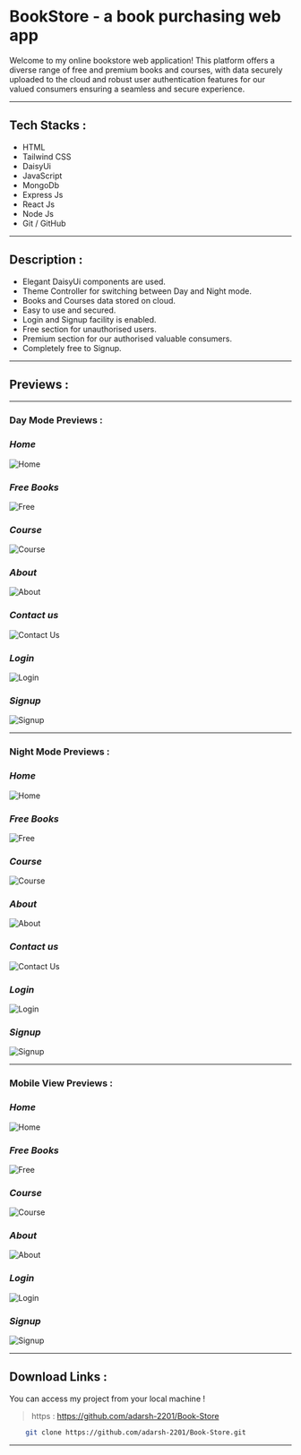 # **BookStore - a book purchasing web app**

Welcome to my online bookstore web application! This platform offers a diverse range of free and premium books and courses, with data securely uploaded to the cloud and robust user authentication features for our valued consumers ensuring a seamless and secure experience.
___

## **Tech Stacks :** 
* HTML
* Tailwind CSS
* DaisyUi
* JavaScript
* MongoDb
* Express Js
* React Js
* Node Js
* Git / GitHub
___

## **Description :** 
* Elegant DaisyUi components are used.
* Theme Controller for switching between Day and Night mode.
* Books and Courses data stored on cloud.
* Easy to use and secured.
* Login and Signup facility is enabled.
* Free section  for unauthorised users.
* Premium section  for our authorised valuable consumers.
* Completely free to Signup.
___

## **Previews :**  
___

### **Day Mode Previews :**
### *Home*
![Home](./Previews/Home-d.jpg)
### *Free Books*
![Free](./Previews/Free-d.jpg)
### *Course*
![Course](./Previews/Course-d.jpg)
### *About*
![About](./Previews/About-d.jpg)
### *Contact us*
![Contact Us](./Previews/Contact-d.jpg)
### *Login*
![Login](./Previews/Login-d.jpg)
### *Signup*
![Signup](./Previews/Signup-d.jpg)
___

### **Night Mode Previews :**
### *Home*
![Home](./Previews/Home-n.jpg)
### *Free Books*
![Free](./Previews/Free-n.jpg)
### *Course*
![Course](./Previews/Course-n.jpg)
### *About*
![About](./Previews/About-n.jpg)
### *Contact us*
![Contact Us](./Previews/Contact-n.jpg)
### *Login*
![Login](./Previews/Login-n.jpg)
### *Signup*
![Signup](./Previews/Signup-n.jpg)
___

### **Mobile View Previews :**
### *Home*
![Home](./Previews/m-Home.jpg)
### *Free Books*
![Free](./Previews/m-Free.jpg)
### *Course*
![Course](./Previews/m-Courses.jpg)
### *About*
![About](./Previews/m-About.jpg)
### *Login*
![Login](./Previews/m-Login.jpg)
### *Signup*
![Signup](./Previews/m-Signup.jpg)
___

## **Download Links** : 
You can access my project from your local machine !
>https : https://github.com/adarsh-2201/Book-Store
```bash
    git clone https://github.com/adarsh-2201/Book-Store.git
```
___
